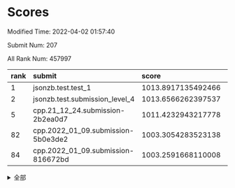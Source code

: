 # Scores

Modified Time: 2022-04-02 01:57:40

Submit Num: 207

All Rank Num: 457997

| rank |               submit               |       score        |       sigma        | pk_num |
| :--- | :--------------------------------- | :----------------- | :----------------- | :----- |
| 1    | jsonzb.test.test_1                 | 1013.8917135492466 | 0.830216721723505  | 8846   |
| 2    | jsonzb.test.submission_level_4     | 1013.6566262397537 | 0.8250518670941668 | 8847   |
| 5    | cpp.21_12_24.submission-2b2ea0d7   | 1011.4232943217778 | 0.7744613020110732 | 8848   |
| 82   | cpp.2022_01_09.submission-5b0e3de2 | 1003.3054283523138 | 0.7199199341721116 | 8854   |
| 84   | cpp.2022_01_09.submission-816672bd | 1003.2591668110008 | 0.7234053941628996 | 8849   |


<details>
<summary>全部</summary>

| rank |                 submit                 |       score        |       sigma        | pk_num |
| :--- | :------------------------------------- | :----------------- | :----------------- | :----- |
| 1    | jsonzb.test.test_1                     | 1013.8917135492466 | 0.830216721723505  | 8846   |
| 2    | jsonzb.test.submission_level_4         | 1013.6566262397537 | 0.8250518670941668 | 8847   |
| 3    | gobigger.level_3.submission_level_3_13 | 1011.8760901837868 | 0.7645148043400367 | 8845   |
| 4    | gobigger.level_3.submission_level_3_9  | 1011.6716678250347 | 0.7834249253004884 | 8849   |
| 5    | cpp.21_12_24.submission-2b2ea0d7       | 1011.4232943217778 | 0.7744613020110732 | 8848   |
| 6    | gobigger.level_3.submission_level_3_16 | 1011.2703360380807 | 0.7882120853897481 | 8849   |
| 7    | gobigger.level_3.submission_level_3_26 | 1011.2649993857091 | 0.7800248631590679 | 8849   |
| 8    | gobigger.level_3.submission_level_3_20 | 1011.1856006763938 | 0.7682809028938136 | 8850   |
| 9    | gobigger.level_3.submission_level_3_6  | 1011.1130155324299 | 0.7626810073950067 | 8850   |
| 10   | gobigger.level_3.submission_level_3_31 | 1011.0918301682563 | 0.7766918531198135 | 8856   |
| 11   | gobigger.level_3.submission_level_3_37 | 1010.8383591644413 | 0.7757256893302442 | 8853   |
| 12   | gobigger.level_3.submission_level_3_8  | 1010.833023155923  | 0.7744527547029251 | 8849   |
| 13   | gobigger.level_3.submission_level_3_39 | 1010.8074981683015 | 0.7640746650644971 | 8850   |
| 14   | gobigger.level_3.submission_level_3_28 | 1010.8015418757079 | 0.7595647343511261 | 8850   |
| 15   | gobigger.level_3.submission_level_3_10 | 1010.7860675910814 | 0.7426081057329799 | 8853   |
| 16   | gobigger.level_3.submission_level_3_48 | 1010.7416976541389 | 0.7579497723268562 | 8851   |
| 17   | gobigger.level_3.submission_level_3_25 | 1010.7319621447548 | 0.7539592909311341 | 8847   |
| 18   | gobigger.level_3.submission_level_3_7  | 1010.7152443396279 | 0.7748484476833382 | 8854   |
| 19   | gobigger.level_3.submission_level_3_15 | 1010.6793551252607 | 0.7753566577160079 | 8854   |
| 20   | gobigger.level_3.submission_level_3_18 | 1010.6555406525263 | 0.7552717681991872 | 8849   |
| 21   | gobigger.level_3.submission_level_3_45 | 1010.5347706355566 | 0.7435762476954149 | 8857   |
| 22   | gobigger.level_3.submission_level_3_19 | 1010.5322401260212 | 0.7512339936264165 | 8849   |
| 23   | gobigger.level_3.submission_level_3_49 | 1010.4703058737806 | 0.7696726040593851 | 8850   |
| 24   | gobigger.level_3.submission_level_3_27 | 1010.2596653834522 | 0.7699729998819544 | 8852   |
| 25   | gobigger.level_3.submission_level_3_35 | 1010.2591563524977 | 0.7517602568470164 | 8850   |
| 26   | gobigger.level_3.submission_level_3_0  | 1010.1997903221677 | 0.7763934284785461 | 8846   |
| 27   | gobigger.level_3.submission_level_3_34 | 1010.072728702389  | 0.7585689027526836 | 8850   |
| 28   | gobigger.level_3.submission_level_3_1  | 1010.0032366570146 | 0.7881627886734525 | 8857   |
| 29   | gobigger.level_3.submission_level_3_38 | 1009.9572962644964 | 0.753108704366479  | 8845   |
| 30   | gobigger.level_3.submission_level_3_29 | 1009.942507177339  | 0.7451904841326955 | 8853   |
| 31   | gobigger.level_3.submission_level_3_47 | 1009.9329611548736 | 0.7619475224365037 | 8851   |
| 32   | gobigger.level_3.submission_level_3_46 | 1009.9312937239121 | 0.7548712052915328 | 8844   |
| 33   | gobigger.level_3.submission_level_3_36 | 1009.92767759745   | 0.7552479784070831 | 8850   |
| 34   | gobigger.level_3.submission_level_3_14 | 1009.8146339104885 | 0.7533148455769071 | 8857   |
| 35   | gobigger.level_3.submission_level_3_40 | 1009.7972864430407 | 0.7368596870303948 | 8851   |
| 36   | gobigger.level_3.submission_level_3_11 | 1009.7937111229844 | 0.7497801318216373 | 8850   |
| 37   | gobigger.level_3.submission_level_3_3  | 1009.7843735572601 | 0.7436335519373343 | 8853   |
| 38   | gobigger.level_3.submission_level_3_41 | 1009.7503137626171 | 0.7483896455502271 | 8853   |
| 39   | gobigger.level_3.submission_level_3_42 | 1009.7109738284527 | 0.7550836456462221 | 8853   |
| 40   | gobigger.level_3.submission_level_3_23 | 1009.6436361277741 | 0.7374992971559202 | 8854   |
| 41   | gobigger.level_3.submission_level_3_21 | 1009.629248302048  | 0.760617417145926  | 8855   |
| 42   | gobigger.level_3.submission_level_3_2  | 1009.555302995665  | 0.7383872288471807 | 8855   |
| 43   | gobigger.level_3.submission_level_3_32 | 1009.519193381728  | 0.7602330178688834 | 8852   |
| 44   | gobigger.level_3.submission_level_3_24 | 1009.5139029548935 | 0.7379707803584361 | 8847   |
| 45   | gobigger.level_3.submission_level_3_12 | 1009.3534346529991 | 0.7411197293268184 | 8849   |
| 46   | gobigger.level_3.submission_level_3_30 | 1009.3340609117361 | 0.7305718837161789 | 8849   |
| 47   | gobigger.level_3.submission_level_3_5  | 1009.1560927391038 | 0.7533649173253014 | 8847   |
| 48   | gobigger.level_3.submission_level_3_4  | 1009.132351340331  | 0.7496372722383625 | 8849   |
| 49   | gobigger.level_3.submission_level_3_43 | 1008.8657953508009 | 0.7379779046175778 | 8853   |
| 50   | gobigger.level_3.submission_level_3_33 | 1008.791999998484  | 0.7466372163255447 | 8852   |
| 51   | gobigger.level_3.submission_level_3_44 | 1008.3732136651998 | 0.7503132687495262 | 8847   |
| 52   | gobigger.level_3.submission_level_3_22 | 1008.3584116906062 | 0.7452496603707565 | 8853   |
| 53   | gobigger.level_3.submission_level_3_17 | 1007.7758990579911 | 0.7337238085781592 | 8851   |
| 54   | gobigger.level_1.submission_level_1_28 | 1004.709155152156  | 0.7200946925349958 | 8855   |
| 55   | gobigger.level_1.submission_level_1_37 | 1004.5868849926914 | 0.7178676126422918 | 8850   |
| 56   | gobigger.level_1.submission_level_1_44 | 1004.4822768910507 | 0.7261841431779573 | 8852   |
| 57   | gobigger.level_1.submission_level_1_0  | 1004.2997215344554 | 0.7348516314817529 | 8846   |
| 58   | gobigger.level_1.submission_level_1_30 | 1004.2300360745462 | 0.7150475712580074 | 8853   |
| 59   | gobigger.level_1.submission_level_1_43 | 1004.1093869020971 | 0.7300728509245413 | 8849   |
| 60   | gobigger.level_1.submission_level_1_36 | 1004.0987684431454 | 0.7237916962164023 | 8849   |
| 61   | gobigger.level_1.submission_level_1_20 | 1004.0156125767791 | 0.7072874090992713 | 8851   |
| 62   | gobigger.level_1.submission_level_1_38 | 1003.9974639795058 | 0.7173459364934031 | 8853   |
| 63   | gobigger.level_1.submission_level_1_46 | 1003.9405520148044 | 0.7101659421024729 | 8847   |
| 64   | gobigger.level_1.submission_level_1_18 | 1003.9127170255622 | 0.7186468343058138 | 8848   |
| 65   | gobigger.level_1.submission_level_1_49 | 1003.8355734424131 | 0.7195163313549103 | 8854   |
| 66   | gobigger.level_1.submission_level_1_35 | 1003.7951745523175 | 0.715296515750104  | 8853   |
| 67   | gobigger.level_1.submission_level_1_34 | 1003.7884536365012 | 0.7232779183557901 | 8850   |
| 68   | gobigger.level_1.submission_level_1_25 | 1003.7605596288728 | 0.7279545123917586 | 8846   |
| 69   | gobigger.level_1.submission_level_1_40 | 1003.7451115722178 | 0.7216268945496066 | 8850   |
| 70   | gobigger.level_1.submission_level_1_41 | 1003.6705150999894 | 0.7121976823102099 | 8857   |
| 71   | gobigger.level_1.submission_level_1_19 | 1003.6538588959337 | 0.7153181581965403 | 8841   |
| 72   | gobigger.level_1.submission_level_1_23 | 1003.6508723689597 | 0.7097304608271753 | 8850   |
| 73   | gobigger.level_1.submission_level_1_11 | 1003.6451032382676 | 0.7290863235876706 | 8851   |
| 74   | gobigger.level_1.submission_level_1_21 | 1003.5403151809692 | 0.7220312067353016 | 8853   |
| 75   | gobigger.level_1.submission_level_1_32 | 1003.5133385442848 | 0.7176809151671438 | 8846   |
| 76   | gobigger.level_1.submission_level_1_9  | 1003.4927259584034 | 0.7190314544857102 | 8850   |
| 77   | gobigger.level_1.submission_level_1_24 | 1003.4557247733811 | 0.7245098118987292 | 8853   |
| 78   | gobigger.level_1.submission_level_1_48 | 1003.3907284520924 | 0.7252791787442615 | 8845   |
| 79   | gobigger.level_1.submission_level_1_26 | 1003.3836820967418 | 0.713158618055643  | 8853   |
| 80   | gobigger.level_1.submission_level_1_22 | 1003.3714932777791 | 0.7124241724195737 | 8848   |
| 81   | gobigger.level_1.submission_level_1_17 | 1003.3568973788618 | 0.7184853017969584 | 8851   |
| 82   | cpp.2022_01_09.submission-5b0e3de2     | 1003.3054283523138 | 0.7199199341721116 | 8854   |
| 83   | gobigger.level_1.submission_level_1_31 | 1003.2856898100885 | 0.7122432283697304 | 8846   |
| 84   | cpp.2022_01_09.submission-816672bd     | 1003.2591668110008 | 0.7234053941628996 | 8849   |
| 85   | gobigger.level_1.submission_level_1_47 | 1003.1897768069015 | 0.7220469874157822 | 8849   |
| 86   | gobigger.level_1.submission_level_1_39 | 1003.1759122134423 | 0.7219712337599028 | 8849   |
| 87   | gobigger.level_1.submission_level_1_6  | 1003.1069046976033 | 0.7152939212142296 | 8850   |
| 88   | gobigger.level_1.submission_level_1_13 | 1003.090061566259  | 0.7177562357506683 | 8851   |
| 89   | gobigger.level_1.submission_level_1_3  | 1003.0810274232493 | 0.7220133597787406 | 8848   |
| 90   | gobigger.level_1.submission_level_1_10 | 1003.0511998342323 | 0.7153556701221543 | 8846   |
| 91   | gobigger.level_1.submission_level_1_27 | 1003.0198494152415 | 0.719253115990206  | 8848   |
| 92   | gobigger.level_1.submission_level_1_2  | 1002.979826203722  | 0.7081910307380987 | 8853   |
| 93   | gobigger.level_1.submission_level_1_14 | 1002.9409324769935 | 0.7119769781553456 | 8851   |
| 94   | gobigger.level_1.submission_level_1_7  | 1002.9256369577275 | 0.7238046307995571 | 8853   |
| 95   | gobigger.level_1.submission_level_1_33 | 1002.7339120061349 | 0.7065333630154562 | 8847   |
| 96   | gobigger.level_1.submission_level_1_15 | 1002.7134431559518 | 0.7170943578891485 | 8848   |
| 97   | gobigger.level_1.submission_level_1_1  | 1002.6645674934484 | 0.7146257354537472 | 8849   |
| 98   | gobigger.level_1.submission_level_1_4  | 1002.5620215664022 | 0.712233242908738  | 8850   |
| 99   | gobigger.level_1.submission_level_1_5  | 1002.4731308731017 | 0.7205235242672471 | 8854   |
| 100  | gobigger.level_1.submission_level_1_29 | 1002.357178214907  | 0.7169977094016771 | 8854   |
| 101  | gobigger.level_1.submission_level_1_42 | 1002.3209827114193 | 0.7179504187675416 | 8848   |
| 102  | gobigger.level_1.submission_level_1_16 | 1002.2776095457255 | 0.7172966605452926 | 8850   |
| 103  | gobigger.level_1.submission_level_1_12 | 1002.1622599000285 | 0.7192726386550621 | 8850   |
| 104  | gobigger.level_1.submission_level_1_45 | 1001.9685680359369 | 0.7036839010493396 | 8851   |
| 105  | gobigger.level_1.submission_level_1_8  | 1001.7288799646639 | 0.7054382489654037 | 8849   |
| 106  | gobigger.random.submission_random_18   | 997.3310115054442  | 0.7139550176778775 | 8849   |
| 107  | gobigger.random.submission_random_38   | 997.2480594617788  | 0.6949990164493715 | 8850   |
| 108  | gobigger.random.submission_random_42   | 997.2085069580535  | 0.6981453299442125 | 8850   |
| 109  | gobigger.random.submission_random_31   | 997.0467713042112  | 0.7005538852708894 | 8852   |
| 110  | gobigger.random.submission_random_35   | 996.9519128651485  | 0.7158337720988239 | 8847   |
| 111  | gobigger.random.submission_random_2    | 996.852915021743   | 0.6977272242873076 | 8852   |
| 112  | gobigger.random.submission_random_11   | 996.8462269377296  | 0.7012238992432638 | 8852   |
| 113  | gobigger.random.submission_random_16   | 996.8440609485663  | 0.7111179165201056 | 8853   |
| 114  | gobigger.random.submission_random_48   | 996.7347585286265  | 0.7044283937238175 | 8849   |
| 115  | gobigger.random.submission_random_17   | 996.6845423331648  | 0.7087035353751909 | 8851   |
| 116  | gobigger.random.submission_random_29   | 996.6156370925189  | 0.7057653577661396 | 8852   |
| 117  | gobigger.random.submission_random_9    | 996.5018482371831  | 0.7183727291280683 | 8850   |
| 118  | gobigger.random.submission_random_22   | 996.4545322313497  | 0.711117665344501  | 8846   |
| 119  | gobigger.random.submission_random_8    | 996.437055200309   | 0.714062229878067  | 8849   |
| 120  | gobigger.random.submission_random_30   | 996.3731277727784  | 0.711583044253085  | 8850   |
| 121  | gobigger.random.submission_random_28   | 996.3311422735626  | 0.7143708038444131 | 8849   |
| 122  | gobigger.random.submission_random_4    | 996.3179065447863  | 0.7127057720700161 | 8849   |
| 123  | gobigger.random.submission_random_36   | 996.3053078587121  | 0.7136130093398606 | 8847   |
| 124  | gobigger.random.submission_random_25   | 996.3037445264091  | 0.7136227606349269 | 8852   |
| 125  | gobigger.random.submission_random_45   | 996.2749567598636  | 0.7129584437403276 | 8851   |
| 126  | gobigger.random.submission_random_7    | 996.2511536578036  | 0.7053152613295952 | 8853   |
| 127  | gobigger.random.submission_random_6    | 996.2478170664446  | 0.7173526652853368 | 8851   |
| 128  | gobigger.random.submission_random_40   | 996.1225781240706  | 0.7162169549674339 | 8852   |
| 129  | gobigger.random.submission_random_26   | 996.0848497248567  | 0.7233429119120993 | 8850   |
| 130  | gobigger.random.submission_random_1    | 995.9504610313077  | 0.7325290007075566 | 8856   |
| 131  | gobigger.random.submission_random_32   | 995.9449111970831  | 0.721773200027275  | 8846   |
| 132  | gobigger.random.submission_random_47   | 995.9400235694623  | 0.7062027814700836 | 8852   |
| 133  | gobigger.random.submission_random_39   | 995.9350971235482  | 0.7104562202002587 | 8843   |
| 134  | gobigger.random.submission_random_46   | 995.9227653575971  | 0.7119609729427787 | 8848   |
| 135  | gobigger.random.submission_random_15   | 995.8931788662046  | 0.7131242827850129 | 8851   |
| 136  | gobigger.random.submission_random_23   | 995.8697869918437  | 0.711708791114224  | 8851   |
| 137  | gobigger.random.submission_random_44   | 995.8477976862795  | 0.7220692298504895 | 8845   |
| 138  | gobigger.random.submission_random_49   | 995.844963212353   | 0.7166306639107506 | 8849   |
| 139  | gobigger.random.submission_random_27   | 995.6044103311195  | 0.7247619922119015 | 8847   |
| 140  | gobigger.random.submission_random_21   | 995.4732208716166  | 0.7262085243926752 | 8853   |
| 141  | gobigger.random.submission_random_10   | 995.4470242652816  | 0.7225879552775688 | 8849   |
| 142  | gobigger.random.submission_random_20   | 995.4257156050442  | 0.7000892303395544 | 8848   |
| 143  | gobigger.random.submission_random_19   | 995.2567254997857  | 0.7231120428105009 | 8853   |
| 144  | gobigger.random.submission_random_43   | 995.233931921564   | 0.7133761533385613 | 8850   |
| 145  | gobigger.random.submission_random_5    | 995.1842672344898  | 0.7161101622074869 | 8851   |
| 146  | gobigger.random.submission_random_34   | 995.0709701871783  | 0.7214847340743636 | 8851   |
| 147  | gobigger.random.submission_random_13   | 995.041103841634   | 0.7322390753926665 | 8850   |
| 148  | gobigger.random.submission_random_24   | 995.0334032504942  | 0.7180925580844498 | 8852   |
| 149  | gobigger.random.submission_random_12   | 995.0267059103547  | 0.7417155070139537 | 8849   |
| 150  | gobigger.random.submission_random_33   | 995.0066187488148  | 0.6986961701910245 | 8854   |
| 151  | gobigger.random.submission_random_3    | 994.9885048886823  | 0.7335512216744063 | 8848   |
| 152  | gobigger.random.submission_random_37   | 994.9392649430116  | 0.7062733236865733 | 8851   |
| 153  | gobigger.random.submission_random_41   | 994.7399075396161  | 0.7212804293550995 | 8851   |
| 154  | gobigger.random.submission_random_0    | 994.5383308166822  | 0.718341057718471  | 8852   |
| 155  | gobigger.random.submission_random_14   | 994.5232689111886  | 0.7064011501213181 | 8853   |
| 156  | gobigger.level_2.submission_level_2_6  | 993.7087016820996  | 0.7339593960830678 | 8846   |
| 157  | gobigger.level_2.submission_level_2_47 | 993.2963019042085  | 0.7327577882032835 | 8847   |
| 158  | gobigger.level_2.submission_level_2_40 | 993.2323702905894  | 0.7416271738071095 | 8850   |
| 159  | gobigger.level_2.submission_level_2_32 | 993.2200230920228  | 0.7405165869040771 | 8851   |
| 160  | gobigger.level_2.submission_level_2_10 | 993.1407600249487  | 0.7480461727368558 | 8850   |
| 161  | gobigger.level_2.submission_level_2_13 | 993.1205065904144  | 0.7337834653546857 | 8848   |
| 162  | gobigger.level_2.submission_level_2_1  | 993.1027341492814  | 0.7405288533923107 | 8850   |
| 163  | gobigger.level_2.submission_level_2_44 | 993.0528420560291  | 0.7322332709431434 | 8847   |
| 164  | gobigger.level_2.submission_level_2_27 | 993.0456231070134  | 0.7465075587661467 | 8852   |
| 165  | gobigger.level_2.submission_level_2_31 | 993.0086869652566  | 0.7134628340151555 | 8849   |
| 166  | gobigger.level_2.submission_level_2_28 | 992.9693410580679  | 0.7340852045550523 | 8855   |
| 167  | gobigger.level_2.submission_level_2_35 | 992.8371878587536  | 0.7477808025650936 | 8845   |
| 168  | gobigger.level_2.submission_level_2_4  | 992.705748214199   | 0.7650460632339823 | 8851   |
| 169  | gobigger.level_2.submission_level_2_38 | 992.6853046563685  | 0.7336076758045438 | 8850   |
| 170  | gobigger.level_2.submission_level_2_5  | 992.6623866206415  | 0.7300144921079128 | 8850   |
| 171  | gobigger.level_2.submission_level_2_0  | 992.4080966621971  | 0.7598500422443983 | 8850   |
| 172  | gobigger.level_2.submission_level_2_18 | 992.3566093401491  | 0.7179558434214534 | 8851   |
| 173  | gobigger.level_2.submission_level_2_43 | 992.3459947323212  | 0.747433168404049  | 8844   |
| 174  | gobigger.level_2.submission_level_2_7  | 992.3457835377078  | 0.745224263603833  | 8855   |
| 175  | gobigger.level_2.submission_level_2_15 | 992.3190623689972  | 0.7318134028364188 | 8857   |
| 176  | gobigger.level_2.submission_level_2_8  | 992.2734920516165  | 0.7268244138740929 | 8847   |
| 177  | gobigger.level_2.submission_level_2_37 | 992.2687844595639  | 0.7246228702790649 | 8852   |
| 178  | gobigger.level_2.submission_level_2_14 | 992.2512410032747  | 0.754696396333135  | 8845   |
| 179  | gobigger.level_2.submission_level_2_34 | 992.2487532110725  | 0.740787684294274  | 8850   |
| 180  | gobigger.level_2.submission_level_2_29 | 992.1963198633824  | 0.7387576648511484 | 8847   |
| 181  | gobigger.level_2.submission_level_2_24 | 992.1738156786132  | 0.7528477689751429 | 8854   |
| 182  | gobigger.level_2.submission_level_2_11 | 992.1393753904822  | 0.7364926467860037 | 8851   |
| 183  | gobigger.level_2.submission_level_2_12 | 992.0370849051033  | 0.7357395497298783 | 8852   |
| 184  | gobigger.level_2.submission_level_2_39 | 991.9730587578579  | 0.7393148043822212 | 8845   |
| 185  | gobigger.level_2.submission_level_2_46 | 991.901544708185   | 0.7383501352557953 | 8849   |
| 186  | gobigger.level_2.submission_level_2_36 | 991.8760500491005  | 0.7503836418227384 | 8851   |
| 187  | gobigger.level_2.submission_level_2_19 | 991.872313223642   | 0.7529419969645632 | 8854   |
| 188  | gobigger.level_2.submission_level_2_23 | 991.8268289240284  | 0.7508797597779467 | 8851   |
| 189  | gobigger.level_2.submission_level_2_2  | 991.7561371155848  | 0.7455693121676427 | 8845   |
| 190  | gobigger.level_2.submission_level_2_42 | 991.7309946005837  | 0.7488229404856248 | 8852   |
| 191  | gobigger.level_2.submission_level_2_48 | 991.6840303174248  | 0.7420244229500167 | 8852   |
| 192  | gobigger.level_2.submission_level_2_21 | 991.6158799539794  | 0.7415525723102279 | 8853   |
| 193  | gobigger.level_2.submission_level_2_25 | 991.6041025135931  | 0.7331168629795574 | 8846   |
| 194  | gobigger.level_2.submission_level_2_17 | 991.5764835077297  | 0.7472966082667848 | 8852   |
| 195  | gobigger.level_2.submission_level_2_30 | 991.5470106504663  | 0.7387920260540919 | 8848   |
| 196  | gobigger.level_2.submission_level_2_20 | 991.4893341490747  | 0.7408240508254033 | 8850   |
| 197  | gobigger.level_2.submission_level_2_16 | 991.3422091164523  | 0.7510509104287018 | 8851   |
| 198  | gobigger.level_2.submission_level_2_49 | 991.2289631923242  | 0.7516759569946949 | 8845   |
| 199  | gobigger.level_2.submission_level_2_22 | 991.0382268979206  | 0.7502081861675207 | 8854   |
| 200  | gobigger.level_2.submission_level_2_41 | 991.005882982349   | 0.7361723758049582 | 8848   |
| 201  | gobigger.level_2.submission_level_2_26 | 991.0038279901114  | 0.7793949744015625 | 8847   |
| 202  | gobigger.level_2.submission_level_2_45 | 990.9235815974837  | 0.7385644126915946 | 8849   |
| 203  | gobigger.level_2.submission_level_2_3  | 990.9134390411357  | 0.7369832079927947 | 8851   |
| 204  | gobigger.level_2.submission_level_2_33 | 990.9054257696849  | 0.7371366591025716 | 8850   |
| 205  | gobigger.level_2.submission_level_2_9  | 990.45539672915    | 0.7627397326001466 | 8855   |
| 206  | gobigger.none.submission_none_0        | 975.7871280790185  | 1.4841822285750956 | 8852   |
| 207  | gobigger.none.submission_none_1        | 974.4252987289267  | 1.737161761395202  | 8852   |

</details>